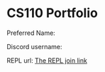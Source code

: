 # CS110 Portfolio

Preferred Name:

Discord username: 

REPL url: [The REPL join link](https://replit.com/join/iqmurdwpio-vishilpatel2)